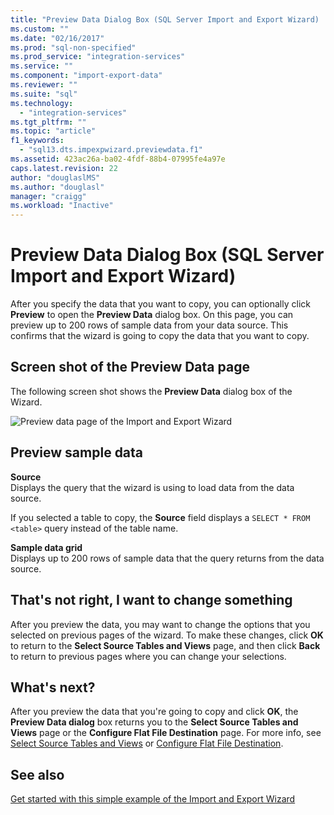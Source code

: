 ```yaml
---
title: "Preview Data Dialog Box (SQL Server Import and Export Wizard) | Microsoft Docs"
ms.custom: ""
ms.date: "02/16/2017"
ms.prod: "sql-non-specified"
ms.prod_service: "integration-services"
ms.service: ""
ms.component: "import-export-data"
ms.reviewer: ""
ms.suite: "sql"
ms.technology: 
  - "integration-services"
ms.tgt_pltfrm: ""
ms.topic: "article"
f1_keywords: 
  - "sql13.dts.impexpwizard.previewdata.f1"
ms.assetid: 423ac26a-ba02-4fdf-88b4-07995fe4a97e
caps.latest.revision: 22
author: "douglaslMS"
ms.author: "douglasl"
manager: "craigg"
ms.workload: "Inactive"
---
```

# Preview Data Dialog Box (SQL Server Import and Export Wizard)
  After you specify the data that you want to copy, you can optionally click **Preview** to open the **Preview Data** dialog box. On this page, you can preview up to 200 rows of sample data from your data source. This confirms that the wizard is going to copy the data that you want to copy.
  
## Screen shot of the Preview Data page 
 The following screen shot shows the **Preview Data** dialog box of the Wizard.  
 
![Preview data page of the Import and Export Wizard](../../integration-services/import-export-data/media/preview-data.png "Preview data page of the Import and Export Wizard")  
  
## Preview sample data  
 **Source**  
Displays the query that the wizard is using to load data from the data source.

If you selected a table to copy, the **Source** field displays a `SELECT * FROM <table>` query instead of the table name. 
  
 **Sample data grid**  
 Displays up to 200 rows of sample data that the query returns from the data source.  


## That's not right, I want to change something
After you preview the data, you may want to change the options that you selected on previous pages of the wizard. To make these changes, click **OK** to return to the  **Select Source Tables and Views** page, and then click **Back** to return to previous pages where you can change your selections.

## What's next?  
 After you preview the data that you're going to copy and click **OK**, the **Preview Data dialog** box returns you to the **Select Source Tables and Views** page or the **Configure Flat File Destination** page. For more info, see [Select Source Tables and Views](../../integration-services/import-export-data/select-source-tables-and-views-sql-server-import-and-export-wizard.md) or [Configure Flat File Destination](../../integration-services/import-export-data/configure-flat-file-destination-sql-server-import-and-export-wizard.md).  
 
 ## See also
[Get started with this simple example of the Import and Export Wizard](../../integration-services/import-export-data/get-started-with-this-simple-example-of-the-import-and-export-wizard.md)
